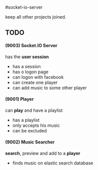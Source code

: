 #socket-io-server


keep all other projects joined.


## TODO

#### (9003) Socket.IO Server

has the **user session**

 - has a session
 - has o logon page
 - can logon with facebook
 - can create one player
 - can add music to some other player

#### (9001) Player

can **play** and have a playlist

 - has a playlist
 - only accepts his music
 - can be excluded

#### (9002) Music Searcher

**search**, preview and add to a __player__

  - finds music on elastic search database
